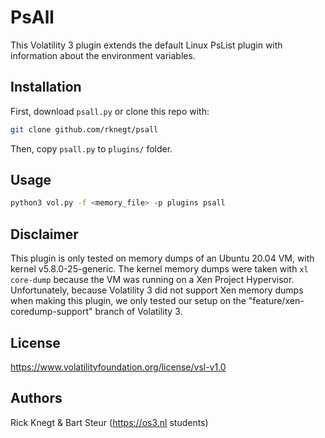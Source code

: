 # PsAll

This Volatility 3 plugin extends the default Linux PsList plugin with information about the environment variables.


## Installation
First, download `psall.py` or clone this repo with:

```bash
git clone github.com/rknegt/psall
```
Then, copy `psall.py` to `plugins/` folder.

## Usage
```bash
python3 vol.py -f <memory_file> -p plugins psall
```

## Disclaimer
This plugin is only tested on memory dumps of an Ubuntu 20.04 VM, with kernel v5.8.0-25-generic. The kernel memory dumps were taken with `xl core-dump` because the VM was running on a Xen Project Hypervisor. Unfortunately, because Volatility 3 did not support Xen memory dumps when making this plugin, we only tested our setup on the "feature/xen-coredump-support" branch of Volatility 3.

## License
https://www.volatilityfoundation.org/license/vsl-v1.0

## Authors
Rick Knegt & Bart Steur (https://os3.nl students)